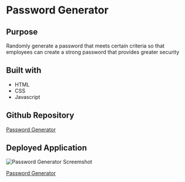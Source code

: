 # Password Generator

## Purpose
Randomly generate a password that meets certain criteria so that employees can create a strong password that provides greater security

## Built with
* HTML
* CSS
* Javascript

## Github Repository
[Password Generator ](https://github.com/sumwillrodt/password-generator.git)

## Deployed Application
![Password Generator Screemshot](https://drive.google.com/file/d/1fWiqtB3AAp6lrjgztW6lFa9FmHEobR6F/view?usp=sharing)

[Password Generator](https://sumwillrodt.github.io/password-generator/)
